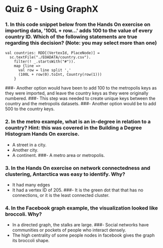 # Quiz 6 - Using GraphX

### 1. In this code snippet below from the Hands On exercise on importing data, '100L + row...' adds 100 to the value of every country ID. Which of the following statements are true regarding this decision? (Note: you may select more than one)

```
val countries: RDD[(VertexId, PlaceNode)] =
  sc.textFile("./EOADATA/country.csv").
    filter(! _.startsWith("#")).
    map {line =>
      val row = line split ','
      (100L + row(0).toInt, Country(row(1)))
    }
```

###- Another option would have been to add 100 to the metropolis keys as they were imported, and leave the country keys as they were originally numbered.
###- This step was needed to create unique keys between the country and the metropolis datasets.
###- Another option would be to add 500 to the country keys.


### 2. In the metro example, what is an in-degree in relation to a country? Hint: this was covered in the Building a Degree Histogram Hands On exercise.

- A street in a city.
- Another city.
- A continent.
###- A metro area or metropolis.

### 3. In the Hands On exercise on network connectedness and clustering, Antarctica was easy to identify. Why?

- It had many edges
- It had a vertex ID of 205.
###- It is the green dot that that has no connections, or it is the least connected cluster.

### 4. In the Facebook graph example, the visualization looked like broccoli. Why?

- In a directed graph, the stalks are large.
###- Social networks have communities or pockets of people who interact densely.
- The high centrality of some people nodes in facebook gives the graph its broccoli shape.
